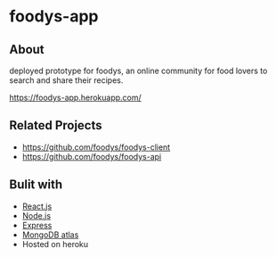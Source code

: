 # foodys-app

## About
deployed prototype for foodys, an online community for food lovers to search and share their recipes.

https://foodys-app.herokuapp.com/

## Related Projects
  - https://github.com/foodys/foodys-client
  - https://github.com/foodys/foodys-api

## Bulit with
- [React.js](https://reactjs.org/)
- [Node.js](https://nodejs.org/en/)
- [Express](http://expressjs.com/)
- [MongoDB atlas](https://www.mongodb.com/cloud/atlas/)
- Hosted on heroku
